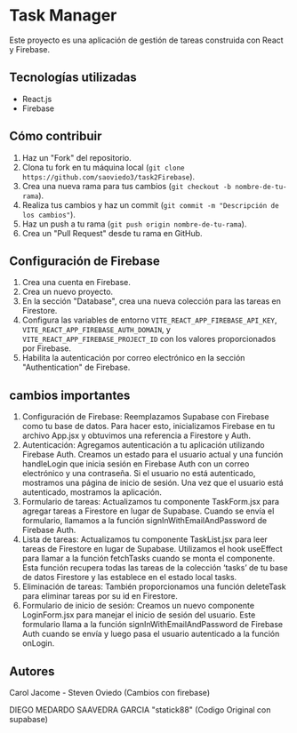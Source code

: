# Task Manager

Este proyecto es una aplicación de gestión de tareas construida con React y Firebase.

## Tecnologías utilizadas

- React.js
- Firebase

## Cómo contribuir

1. Haz un "Fork" del repositorio.
2. Clona tu fork en tu máquina local (`git clone https://github.com/saoviedo3/task2Firebase`).
3. Crea una nueva rama para tus cambios (`git checkout -b nombre-de-tu-rama`).
4. Realiza tus cambios y haz un commit (`git commit -m "Descripción de los cambios"`).
5. Haz un push a tu rama (`git push origin nombre-de-tu-rama`).
6. Crea un "Pull Request" desde tu rama en GitHub.

## Configuración de Firebase



1. Crea una cuenta en Firebase.
2. Crea un nuevo proyecto.
3. En la sección "Database", crea una nueva colección para las tareas en Firestore.
4. Configura las variables de entorno `VITE_REACT_APP_FIREBASE_API_KEY`, `VITE_REACT_APP_FIREBASE_AUTH_DOMAIN`, y `VITE_REACT_APP_FIREBASE_PROJECT_ID` con los valores proporcionados por Firebase.
5. Habilita la autenticación por correo electrónico en la sección "Authentication" de Firebase.


## cambios importantes

1. Configuración de Firebase: Reemplazamos Supabase con Firebase como tu base de datos. Para hacer esto, inicializamos Firebase en tu archivo App.jsx y obtuvimos una referencia a Firestore y Auth.
2. Autenticación: Agregamos autenticación a tu aplicación utilizando Firebase Auth. Creamos un estado para el usuario actual y una función handleLogin que inicia sesión en Firebase Auth con un correo electrónico y una contraseña. Si el usuario no está autenticado, mostramos una página de inicio de sesión. Una vez que el usuario está autenticado, mostramos la aplicación.
3. Formulario de tareas: Actualizamos tu componente TaskForm.jsx para agregar tareas a Firestore en lugar de Supabase. Cuando se envía el formulario, llamamos a la función signInWithEmailAndPassword de Firebase Auth.
4. Lista de tareas: Actualizamos tu componente TaskList.jsx para leer tareas de Firestore en lugar de Supabase. Utilizamos el hook useEffect para llamar a la función fetchTasks cuando se monta el componente. Esta función recupera todas las tareas de la colección ‘tasks’ de tu base de datos Firestore y las establece en el estado local tasks.
5. Eliminación de tareas: También proporcionamos una función deleteTask para eliminar tareas por su id en Firestore.
6. Formulario de inicio de sesión: Creamos un nuevo componente LoginForm.jsx para manejar el inicio de sesión del usuario. Este formulario llama a la función signInWithEmailAndPassword de Firebase Auth cuando se envía y luego pasa el usuario autenticado a la función onLogin.

## Autores

Carol Jacome - Steven Oviedo (Cambios con firebase)

DIEGO MEDARDO SAAVEDRA GARCIA "statick88" (Codigo Original con supabase)
